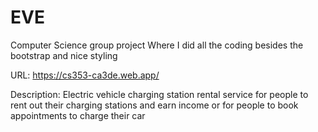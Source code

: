 # EVE
Computer Science group project Where I did all the coding besides the bootstrap and nice styling

URL: https://cs353-ca3de.web.app/

Description: Electric vehicle charging station rental service for people to rent out their charging stations and earn income or for people to book appointments to charge their car

